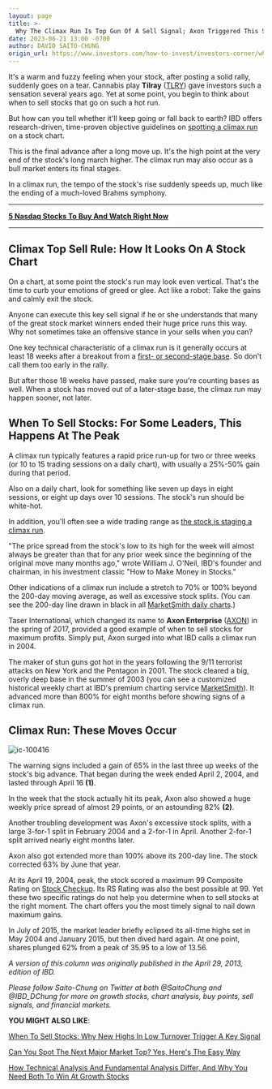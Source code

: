 ```yaml
---
layout: page
title: >-
  Why The Climax Run Is Top Gun Of A Sell Signal; Axon Triggered This Sell Rule
date: 2023-06-21 13:00 -0700
author: DAVID SAITO-CHUNG
origin_url: https://www.investors.com/how-to-invest/investors-corner/why-the-climax-run-is-top-gun-of-a-sell-signal-taser-made-one-in-2004/
---
```


It's a warm and fuzzy feeling when your stock, after posting a solid rally, suddenly goes on a tear. Cannabis play **Tilray** ([TLRY](https://research.investors.com/quote.aspx?symbol=TLRY)) gave investors such a sensation several years ago. Yet at some point, you begin to think about when to sell stocks that go on such a hot run.

But how can you tell whether it'll keep going or fall back to earth? IBD offers research-driven, time-proven objective guidelines on [spotting a climax run](https://www.investors.com/how-to-invest/investors-corner/sell-rules-using-climax-top-convert-paper-gains-real-profits/) on a stock chart.

This is the final advance after a long move up. It's the high point at the very end of the stock's long march higher. The climax run may also occur as a bull market enters its final stages.

In a climax run, the tempo of the stock's rise suddenly speeds up, much like the ending of a much-loved Brahms symphony.

---

[**5 Nasdaq Stocks To Buy And Watch Right Now**](https://www.investors.com/research/nasdaq-stocks-to-watch-today/)

---

## Climax Top Sell Rule: How It Looks On A Stock Chart

On a chart, at some point the stock's run may look even vertical. That's the time to curb your emotions of greed or glee. Act like a robot: Take the gains and calmly exit the stock.

Anyone can execute this key sell signal if he or she understands that many of the great stock market winners ended their huge price runs this way. Why not sometimes take an offensive stance in your sells when you can?

One key technical characteristic of a climax run is it generally occurs at least 18 weeks after a breakout from a [first- or second-stage base](https://www.investors.com/how-to-invest/investors-corner/counting-bases-is-a-crucial-skill-in-playing-long-winning-stock-rallys/). So don't call them too early in the rally.

But after those 18 weeks have passed, make sure you're counting bases as well. When a stock has moved out of a later-stage base, the climax run may happen sooner, not later.

## When To Sell Stocks: For Some Leaders, This Happens At The Peak

A climax run typically features a rapid price run-up for two or three weeks (or 10 to 15 trading sessions on a daily chart), with usually a 25%-50% gain during that period.

Also on a daily chart, look for something like seven up days in eight sessions, or eight up days over 10 sessions. The stock's run should be white-hot.

In addition, you'll often see a wide trading range as [the stock is staging a climax run](https://www.investors.com/how-to-invest/investors-corner/sell-rules-using-climax-top-convert-paper-gains-real-profits/).

"The price spread from the stock's low to its high for the week will almost always be greater than that for any prior week since the beginning of the original move many months ago," wrote William J. O'Neil, IBD's founder and chairman, in his investment classic "How to Make Money in Stocks."

Other indications of a climax run include a stretch to 70% or 100% beyond the 200-day moving average, as well as excessive stock splits. (You can see the 200-day line drawn in black in all [MarketSmith daily charts](https://marketsmith.investors.com).)

Taser International, which changed its name to **Axon Enterprise** ([AXON](https://research.investors.com/quote.aspx?symbol=AXON)) in the spring of 2017, provided a good example of when to sell stocks for maximum profits. Simply put, Axon surged into what IBD calls a climax run in 2004.

The maker of stun guns got hot in the years following the 9/11 terrorist attacks on New York and the Pentagon in 2001. The stock cleared a big, overly deep base in the summer of 2003 (you can see a customized historical weekly chart at IBD's premium charting service [MarketSmith](http://marketsmith.investors.com/)). It advanced more than 800% for eight months before showing signs of a climax run.

## Climax Run: These Moves Occur

![ic-100416](https://www.investors.com/wp-content/uploads/2016/10/IC-100416-386x1024.jpg)

The warning signs included a gain of 65% in the last three up weeks of the stock's big advance. That began during the week ended April 2, 2004, and lasted through April 16 **(1)**.

In the week that the stock actually hit its peak, Axon also showed a huge weekly price spread of almost 29 points, or an astounding 82% **(2)**.

Another troubling development was Axon's excessive stock splits, with a large 3-for-1 split in February 2004 and a 2-for-1 in April. Another 2-for-1 split arrived nearly eight months later.

Axon also got extended more than 100% above its 200-day line. The stock corrected 63% by June that year.

At its April 19, 2004, peak, the stock scored a maximum 99 Composite Rating on [Stock Checkup](https://research.investors.com/stock-checkup/). Its RS Rating was also the best possible at 99. Yet these two specific ratings do not help you determine when to sell stocks at the right moment. The chart offers you the most timely signal to nail down maximum gains.

In July of 2015, the market leader briefly eclipsed its all-time highs set in May 2004 and January 2015, but then dived hard again. At one point, shares plunged 62% from a peak of 35.95 to a low of 13.56.

_A version of this column was originally published in the April 29, 2013, edition of IBD._

_Please follow Saito-Chung on Twitter at both @SaitoChung and @IBD_DChung for more on growth stocks, chart analysis, buy points, sell signals, and financial markets._

**YOU MIGHT ALSO LIKE**:

[When To Sell Stocks: Why New Highs In Low Turnover Trigger A Key Signal](https://www.investors.com/how-to-invest/investors-corner/why-new-highs-in-low-volume-are-a-great-time-to-sell-your-winners/)

[Can You Spot The Next Major Market Top? Yes, Here's The Easy Way](https://www.investors.com/how-to-invest/investors-corner/how-do-you-spot-a-major-market-top-easy-look-for-heavy-distribution/)

[How Technical Analysis And Fundamental Analysis Differ, And Why You Need Both To Win At Growth Stocks](https://www.investors.com/how-to-invest/investors-corner/technical-analysis/)
